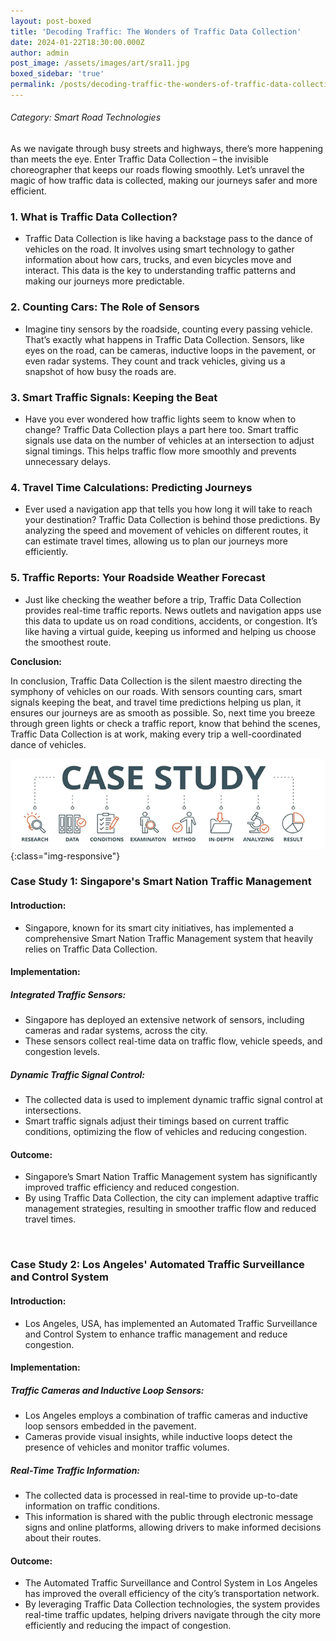 ```yaml
---
layout: post-boxed
title: 'Decoding Traffic: The Wonders of Traffic Data Collection'
date: 2024-01-22T18:30:00.000Z
author: admin
post_image: /assets/images/art/sra11.jpg
boxed_sidebar: 'true'
permalink: /posts/decoding-traffic-the-wonders-of-traffic-data-collection
---
```


###### Category: Smart Road Technologies

As we navigate through busy streets and highways, there’s more happening than meets the eye. Enter Traffic Data Collection – the invisible choreographer that keeps our roads flowing smoothly. Let’s unravel the magic of how traffic data is collected, making our journeys safer and more efficient.

### 1. What is Traffic Data Collection?

* Traffic Data Collection is like having a backstage pass to the dance of vehicles on the road. It involves using smart technology to gather information about how cars, trucks, and even bicycles move and interact. This data is the key to understanding traffic patterns and making our journeys more predictable.

### 2. Counting Cars: The Role of Sensors

* Imagine tiny sensors by the roadside, counting every passing vehicle. That’s exactly what happens in Traffic Data Collection. Sensors, like eyes on the road, can be cameras, inductive loops in the pavement, or even radar systems. They count and track vehicles, giving us a snapshot of how busy the roads are.

### 3. Smart Traffic Signals: Keeping the Beat

* Have you ever wondered how traffic lights seem to know when to change? Traffic Data Collection plays a part here too. Smart traffic signals use data on the number of vehicles at an intersection to adjust signal timings. This helps traffic flow more smoothly and prevents unnecessary delays.

### 4. Travel Time Calculations: Predicting Journeys

* Ever used a navigation app that tells you how long it will take to reach your destination? Traffic Data Collection is behind those predictions. By analyzing the speed and movement of vehicles on different routes, it can estimate travel times, allowing us to plan our journeys more efficiently.

### 5. Traffic Reports: Your Roadside Weather Forecast

* Just like checking the weather before a trip, Traffic Data Collection provides real-time traffic reports. News outlets and navigation apps use this data to update us on road conditions, accidents, or congestion. It’s like having a virtual guide, keeping us informed and helping us choose the smoothest route.

<b>Conclusion:</b>

<p>

In conclusion, Traffic Data Collection is the silent maestro directing the symphony of vehicles on our roads. With sensors counting cars, smart signals keeping the beat, and travel time predictions helping us plan, it ensures our journeys are as smooth as possible. So, next time you breeze through green lights or check a traffic report, know that behind the scenes, Traffic Data Collection is at work, making every trip a well-coordinated dance of vehicles.

</p>

![Image Using Kramdown](/assets/images/art/case.png){:class="img-responsive"}

### Case Study 1: Singapore's Smart Nation Traffic Management

#### Introduction:

* Singapore, known for its smart city initiatives, has implemented a comprehensive Smart Nation Traffic Management system that heavily relies on Traffic Data Collection.

#### Implementation:

##### Integrated Traffic Sensors:

* Singapore has deployed an extensive network of sensors, including cameras and radar systems, across the city.
* These sensors collect real-time data on traffic flow, vehicle speeds, and congestion levels.

##### Dynamic Traffic Signal Control:

* The collected data is used to implement dynamic traffic signal control at intersections.
* Smart traffic signals adjust their timings based on current traffic conditions, optimizing the flow of vehicles and reducing congestion.

#### Outcome:

* Singapore’s Smart Nation Traffic Management system has significantly improved traffic efficiency and reduced congestion.
* By using Traffic Data Collection, the city can implement adaptive traffic management strategies, resulting in smoother traffic flow and reduced travel times.

<br>

### Case Study 2: Los Angeles' Automated Traffic Surveillance and Control System

#### Introduction:

* Los Angeles, USA, has implemented an Automated Traffic Surveillance and Control System to enhance traffic management and reduce congestion.

#### Implementation:

##### Traffic Cameras and Inductive Loop Sensors:

* Los Angeles employs a combination of traffic cameras and inductive loop sensors embedded in the pavement.
* Cameras provide visual insights, while inductive loops detect the presence of vehicles and monitor traffic volumes.

##### Real-Time Traffic Information:

* The collected data is processed in real-time to provide up-to-date information on traffic conditions.
* This information is shared with the public through electronic message signs and online platforms, allowing drivers to make informed decisions about their routes.

#### Outcome:

* The Automated Traffic Surveillance and Control System in Los Angeles has improved the overall efficiency of the city’s transportation network.
* By leveraging Traffic Data Collection technologies, the system provides real-time traffic updates, helping drivers navigate through the city more efficiently and reducing the impact of congestion.
